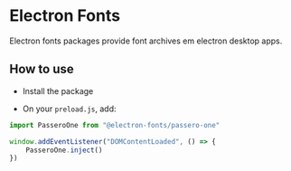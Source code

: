 # Electron Fonts

Electron fonts packages provide font archives em electron desktop apps.

## How to use

* Install the package

* On your `preload.js`, add:

```ts
import PasseroOne from "@electron-fonts/passero-one"

window.addEventListener("DOMContentLoaded", () => {
    PasseroOne.inject()
})
```